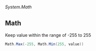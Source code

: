 ###### System.Math
## Math

Keep value within the range of -255 to 255
``` csharp
Math.Max(-255, Math.Min(255, value))
```
